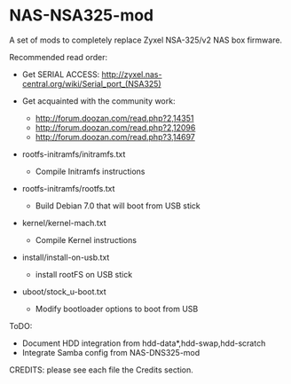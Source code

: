 NAS-NSA325-mod
==============

A set of mods to completely replace Zyxel NSA-325/v2 NAS box firmware.


Recommended read order:

- Get SERIAL ACCESS: http://zyxel.nas-central.org/wiki/Serial_port_(NSA325)

- Get acquainted with the community work:
	- http://forum.doozan.com/read.php?2,14351
	- http://forum.doozan.com/read.php?2,12096
	- http://forum.doozan.com/read.php?3,14697

- rootfs-initramfs/initramfs.txt
	- Compile Initramfs instructions

- rootfs-initramfs/rootfs.txt
	- Build Debian 7.0 that will boot from USB stick

- kernel/kernel-mach.txt
	- Compile Kernel instructions

- install/install-on-usb.txt
	- install rootFS on USB stick

- uboot/stock_u-boot.txt
	- Modify bootloader options to boot from USB
	

ToDO:

- Document HDD integration from hdd-data*,hdd-swap,hdd-scratch
- Integrate Samba config from NAS-DNS325-mod


CREDITS: please see each file the Credits section.